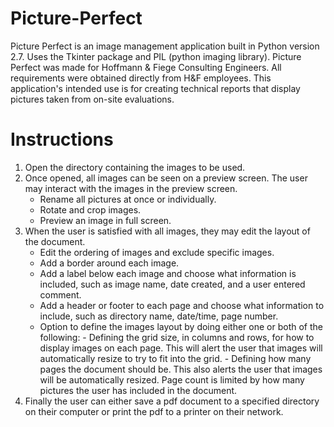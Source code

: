 # Picture-Perfect
Picture Perfect is an image management application built in Python version 2.7. Uses the Tkinter package and PIL (python imaging library). Picture Perfect was made for Hoffmann & Fiege Consulting Engineers. All requirements were obtained directly from H&F employees. This application's intended use is for creating technical reports that display pictures taken from on-site evaluations.

# Instructions
1. Open the directory containing the images to be used.
2. Once opened, all images can be seen on a preview screen. The user may interact with the images in the preview screen.
   * Rename all pictures at once or individually.
   * Rotate and crop images.
   * Preview an image in full screen.
3. When the user is satisfied with all images, they may edit the layout of the document.
   * Edit the ordering of images and exclude specific images.
   * Add a border around each image.
   * Add a label below each image and choose what information is included, such as image name, date created, and a user entered comment.
   * Add a header or footer to each page and choose what information to include, such as directory name, date/time, page number.
   * Option to define the images layout by doing either one or both of the following:
          - Defining the grid size, in columns and rows, for how to display images on each page. This will alert the user that images will automatically resize to try to fit into the grid.
          - Defining how many pages the document should be. This also alerts the user that images will be automatically resized. Page count is limited by how many pictures the user has included in the document.
4. Finally the user can either save a pdf document to a specified directory on their computer or print the pdf to a printer on their network.



